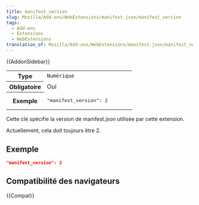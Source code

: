 ```yaml
---
title: manifest_version
slug: Mozilla/Add-ons/WebExtensions/manifest.json/manifest_version
tags:
  - Add-ons
  - Extensions
  - WebExtensions
translation_of: Mozilla/Add-ons/WebExtensions/manifest.json/manifest_version
---
```


{{AddonSidebar}}

<table class="standard-table">
  <tbody>
    <tr>
      <th scope="row" style="width: 30%">Type</th>
      <td><code>Numérique</code></td>
    </tr>
    <tr>
      <th scope="row">Obligatoire</th>
      <td>Oui</td>
    </tr>
    <tr>
      <th scope="row">Exemple</th>
      <td><pre class="brush: json">"manifest_version": 2</pre></td>
    </tr>
  </tbody>
</table>

Cette clé spécifie la version de manifest.json utilisée par cette extension.

Actuellement, cela doit toujours être 2.

## Exemple

```json
"manifest_version": 2
```

## Compatibilité des navigateurs

{{Compat}}
